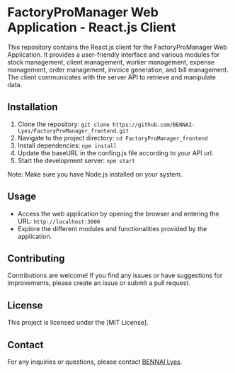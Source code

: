 # FactoryProManager Web Application - React.js Client

This repository contains the React.js client for the FactoryProManager Web Application. It provides a user-friendly interface and various modules for stock management, client management, worker management, expense management, order management, invoice generation, and bill management. The client communicates with the server API to retrieve and manipulate data.

## Installation

1. Clone the repository: `git clone https://github.com/BENNAI-Lyes/FactoryProManager_frontend.git`
2. Navigate to the project directory: `cd FactoryProManager_frontend`
3. Install dependencies: `npm install`
4. Update the baseURL in the confing.js file according to your API url.
5. Start the development server: `npm start`

Note: Make sure you have Node.js installed on your system.

## Usage

- Access the web application by opening the browser and entering the URL: `http://localhost:3000`
- Explore the different modules and functionalities provided by the application.

## Contributing

Contributions are welcome! If you find any issues or have suggestions for improvements, please create an issue or submit a pull request.

## License

This project is licensed under the [MIT License].

## Contact

For any inquiries or questions, please contact [BENNAI Lyes](bennailyes19@gmail.com).
